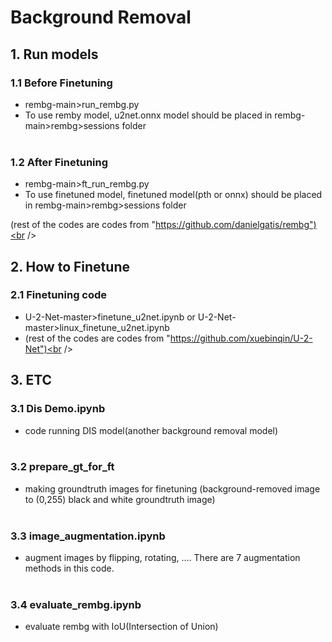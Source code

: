 # Background Removal

## 1. Run models
### 1.1 Before Finetuning 
 - rembg-main>run_rembg.py
 - To use remby model, u2net.onnx model should be placed in rembg-main>rembg>sessions folder<br /><br />
### 1.2 After Finetuning
 - rembg-main>ft_run_rembg.py
 - To use finetuned model, finetuned model(pth or onnx) should be placed in rembg-main>rembg>sessions folder
 
(rest of the codes are codes from "https://github.com/danielgatis/rembg")<br /><br />
   
## 2. How to Finetune
### 2.1 Finetuning code
 - U-2-Net-master>finetune_u2net.ipynb or U-2-Net-master>linux_finetune_u2net.ipynb
 - (rest of the codes are codes from "https://github.com/xuebinqin/U-2-Net")<br /><br />

## 3. ETC
### 3.1 Dis Demo.ipynb
 - code running DIS model(another background removal model)<br /><br />
### 3.2 prepare_gt_for_ft
 - making groundtruth images for finetuning (background-removed image to (0,255) black and white groundtruth image)<br /><br />
### 3.3 image_augmentation.ipynb
 - augment images by flipping, rotating, .... There are 7 augmentation methods in this code.<br /><br />
### 3.4 evaluate_rembg.ipynb
 - evaluate rembg with IoU(Intersection of Union)
